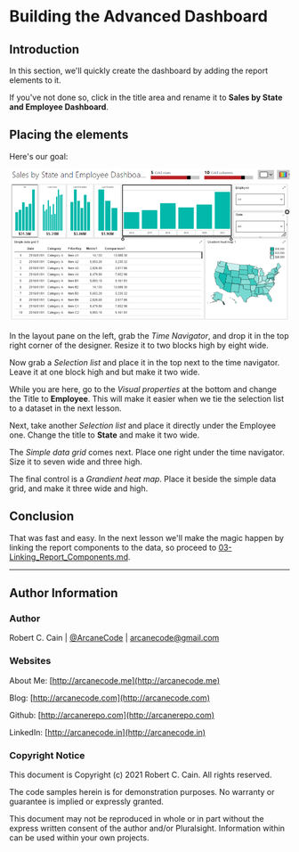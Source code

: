 # Building the Advanced Dashboard

## Introduction

In this section, we'll quickly create the dashboard by adding the report elements to it.

If you've not done so, click in the title area and rename it to **Sales by State and Employee Dashboard**.

## Placing the elements

Here's our goal:

![Sales by State Employee Design](../images/sales-by-state-employee-004.png)

In the layout pane on the left, grab the _Time Navigator_, and drop it in the top right corner of the designer. Resize it to two blocks high by eight wide.

Now grab a _Selection list_ and place it in the top next to the time navigator. Leave it at one block high and but make it two wide.

While you are here, go to the _Visual properties_ at the bottom and change the Title to **Employee**. This will make it easier when we tie the selection list to a dataset in the next lesson.

Next, take another _Selection list_ and place it directly under the Employee one. Change the title to **State** and make it two wide.

The _Simple data grid_ comes next. Place one right under the time navigator. Size it to seven wide and three high.

The final control is a _Grandient heat map_. Place it beside the simple data grid, and make it three wide and high.

## Conclusion

That was fast and easy. In the next lesson we'll make the magic happen by linking the report components to the data, so proceed to [03-Linking_Report_Components.md](03-Linking_Report_Components.md).

---

## Author Information

### Author

Robert C. Cain | [@ArcaneCode](https://twitter.com/arcanecode) | arcanecode@gmail.com

### Websites

About Me: [http://arcanecode.me](http://arcanecode.me)

Blog: [http://arcanecode.com](http://arcanecode.com)

Github: [http://arcanerepo.com](http://arcanerepo.com)

LinkedIn: [http://arcanecode.in](http://arcanecode.in)

### Copyright Notice

This document is Copyright (c) 2021 Robert C. Cain. All rights reserved.

The code samples herein is for demonstration purposes. No warranty or guarantee is implied or expressly granted.

This document may not be reproduced in whole or in part without the express written consent of the author and/or Pluralsight. Information within can be used within your own projects.
